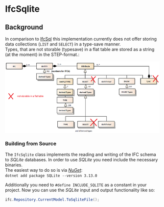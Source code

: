 ﻿<!-- IfcSharp-documentation, Copyright (c) 2020, Bernhard Simon Bock, Friedrich Eder, MIT License (see https://github.com/IfcSharp/IfcSharpLibrary/tree/master/Licence) --->


# IfcSqlite

## Background

In comparison to [IfcSql](../IfcSql/README.md) this implementation currently does not offer storing data collections (`LIST` and `SELECT`) in a type-save manner.<br>
Types, that are not storable (typesave) in a flat table are stored as a string (at the moment) in the STEP-format.:<br>

![](doc/img/ifc_ifcSQL_uml_Bock_SqLite.png)

### Building from Source

The `IfcSqlite` class implements the reading and writing of the IFC schema to *SQLite* databases.
In order to use *SQLite* you need include the necessary binaries.<br>
The easiest way to do so is via *[NuGet](https://www.nuget.org/packages/SQLite/)*:<br>
`dotnet add package SQLite --version 3.13.0`

Additionally you need to `#define INCLUDE_SQLITE` as a constant in your project. Now you can use the *SQLite* input and output functionality like so:<br>

```csharp
ifc.Repository.CurrentModel.ToSqliteFile();
```
